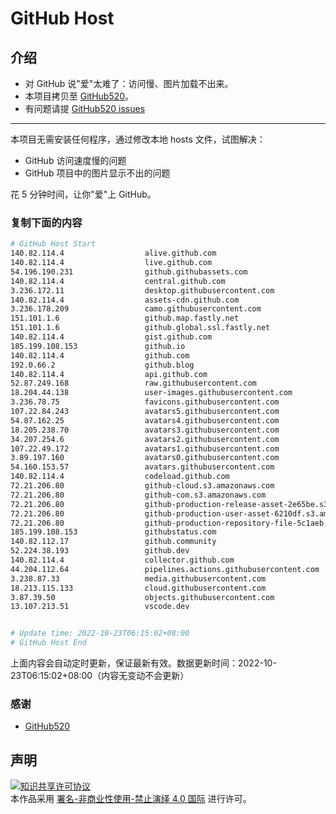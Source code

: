 # GitHub Host
## 介绍
- 对 GitHub 说"爱"太难了：访问慢、图片加载不出来。
- 本项目拷贝至 [GitHub520](https://github.com/521xueweihan/GitHub520)。
- 有问题请提 [GitHub520 issues](https://github.com/521xueweihan/GitHub520/issues/new)

---

本项目无需安装任何程序，通过修改本地 hosts 文件，试图解决：
- GitHub 访问速度慢的问题
- GitHub 项目中的图片显示不出的问题

花 5 分钟时间，让你"爱"上 GitHub。

### 复制下面的内容
```bash
# GitHub Host Start
140.82.114.4                  alive.github.com
140.82.114.4                  live.github.com
54.196.190.231                github.githubassets.com
140.82.114.4                  central.github.com
3.236.172.11                  desktop.githubusercontent.com
140.82.114.4                  assets-cdn.github.com
3.236.178.209                 camo.githubusercontent.com
151.101.1.6                   github.map.fastly.net
151.101.1.6                   github.global.ssl.fastly.net
140.82.114.4                  gist.github.com
185.199.108.153               github.io
140.82.114.4                  github.com
192.0.66.2                    github.blog
140.82.114.4                  api.github.com
52.87.249.168                 raw.githubusercontent.com
18.204.44.138                 user-images.githubusercontent.com
3.236.78.75                   favicons.githubusercontent.com
107.22.84.243                 avatars5.githubusercontent.com
54.87.162.25                  avatars4.githubusercontent.com
18.205.238.70                 avatars3.githubusercontent.com
34.207.254.6                  avatars2.githubusercontent.com
107.22.49.172                 avatars1.githubusercontent.com
3.89.197.160                  avatars0.githubusercontent.com
54.160.153.57                 avatars.githubusercontent.com
140.82.114.4                  codeload.github.com
72.21.206.80                  github-cloud.s3.amazonaws.com
72.21.206.80                  github-com.s3.amazonaws.com
72.21.206.80                  github-production-release-asset-2e65be.s3.amazonaws.com
72.21.206.80                  github-production-user-asset-6210df.s3.amazonaws.com
72.21.206.80                  github-production-repository-file-5c1aeb.s3.amazonaws.com
185.199.108.153               githubstatus.com
140.82.112.17                 github.community
52.224.38.193                 github.dev
140.82.114.4                  collector.github.com
44.204.112.64                 pipelines.actions.githubusercontent.com
3.238.87.33                   media.githubusercontent.com
18.213.115.133                cloud.githubusercontent.com
3.87.39.50                    objects.githubusercontent.com
13.107.213.51                 vscode.dev


# Update time: 2022-10-23T06:15:02+08:00
# GitHub Host End

```
上面内容会自动定时更新，保证最新有效。数据更新时间：2022-10-23T06:15:02+08:00（内容无变动不会更新）

### 感谢

- [GitHub520](https://github.com/521xueweihan/GitHub520)

## 声明
<a rel="license" href="https://creativecommons.org/licenses/by-nc-nd/4.0/deed.zh"><img alt="知识共享许可协议" style="border-width: 0" src="https://licensebuttons.net/l/by-nc-nd/4.0/88x31.png"></a><br>本作品采用 <a rel="license" href="https://creativecommons.org/licenses/by-nc-nd/4.0/deed.zh">署名-非商业性使用-禁止演绎 4.0 国际</a> 进行许可。